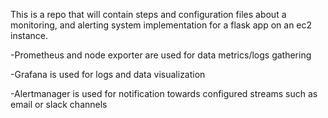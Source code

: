 This is a repo that will contain steps and configuration files about a monitoring, and alerting system implementation for a flask app on an ec2 instance.

-Prometheus and node exporter are used for data metrics/logs gathering 

-Grafana is used for logs and data visualization

-Alertmanager is used for notification towards configured streams such as email or slack channels
